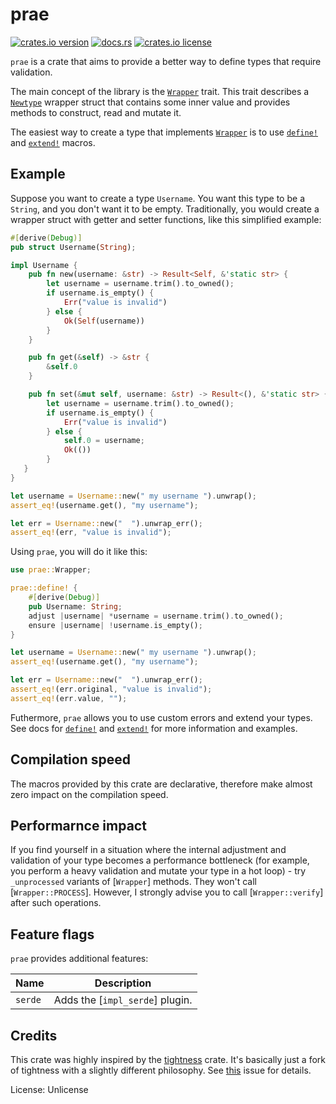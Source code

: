# prae

[![crates.io version](https://shields.io/crates/v/prae)](https://crates.io/crates/prae)
[![docs.rs](https://docs.rs/prae/badge.svg)](https://docs.rs/prae)
[![crates.io license](https://shields.io/crates/l/prae)](https://crates.io/crates/prae)

`prae` is a crate that aims to provide a better way to define types that
require validation.

The main concept of the library is the [`Wrapper`](crate::Wrapper) trait.
This trait describes a
[`Newtype`](https://rust-unofficial.github.io/patterns/patterns/behavioural/newtype.html)
wrapper struct that contains some inner value and provides methods to
construct, read and mutate it.

The easiest way to create a type that implements [`Wrapper`](crate::Wrapper)
is to use [`define!`](crate::define) and [`extend!`](crate::extend) macros.

## Example
Suppose you want to create a type `Username`. You want this type to be a
`String`, and you don't want it to be empty. Traditionally, you would create
a wrapper struct with getter and setter functions, like this simplified
example:
```rust
#[derive(Debug)]
pub struct Username(String);

impl Username {
    pub fn new(username: &str) -> Result<Self, &'static str> {
        let username = username.trim().to_owned();
        if username.is_empty() {
            Err("value is invalid")
        } else {
            Ok(Self(username))
        }
    }

    pub fn get(&self) -> &str {
        &self.0
    }

    pub fn set(&mut self, username: &str) -> Result<(), &'static str> {
        let username = username.trim().to_owned();
        if username.is_empty() {
            Err("value is invalid")
        } else {
            self.0 = username;
            Ok(())
        }
   }
}

let username = Username::new(" my username ").unwrap();
assert_eq!(username.get(), "my username");

let err = Username::new("  ").unwrap_err();
assert_eq!(err, "value is invalid");
```

Using `prae`, you will do it like this:
```rust
use prae::Wrapper;

prae::define! {
    #[derive(Debug)]
    pub Username: String;
    adjust |username| *username = username.trim().to_owned();
    ensure |username| !username.is_empty();
}

let username = Username::new(" my username ").unwrap();
assert_eq!(username.get(), "my username");

let err = Username::new("  ").unwrap_err();
assert_eq!(err.original, "value is invalid");
assert_eq!(err.value, "");
```

Futhermore, `prae` allows you to use custom errors and extend your types.
See docs for [`define!`](crate::define) and [`extend!`](crate::define) for
more information and examples.

## Compilation speed

The macros provided by this crate are declarative, therefore make almost
zero impact on the compilation speed.

## Performarnce impact

If you find yourself in a situation where the internal adjustment and
validation of your type becomes a performance bottleneck (for example, you
perform a heavy validation and mutate your type in a hot loop) - try
`_unprocessed` variants of [`Wrapper`] methods. They won't call
[`Wrapper::PROCESS`]. However, I strongly advise you to call
[`Wrapper::verify`] after such operations.

## Feature flags

 `prae` provides additional features:

 Name | Description
 ---|---
 `serde` | Adds the [`impl_serde`] plugin.

## Credits
This crate was highly inspired by the
[tightness](https://github.com/PabloMansanet/tightness) crate. It's basically
just a fork of tightness with a slightly different philosophy.
See [this](https://github.com/PabloMansanet/tightness/issues/2) issue for details.

License: Unlicense
